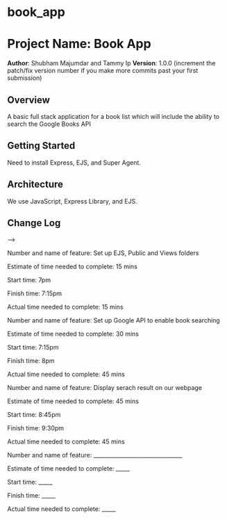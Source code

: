 # book_app
# Project Name: Book App

**Author**: Shubham Majumdar and Tammy Ip
**Version**: 1.0.0 (increment the patch/fix version number if you make more commits past your first submission)

## Overview
A basic full stack application for a book list which will include the ability to search the Google Books API

## Getting Started
Need to install Express, EJS, and Super Agent.

## Architecture
We use JavaScript, Express Library, and EJS.

## Change Log
<!-- Use this area to document the iterative changes made to your application as each feature is successfully implemented. Use time stamps. Here's an examples:

11-20-2019 9:30pm - Application is now fully-functional, can get book info from Google API and display on the website. 

## Credits and Collaborations
<!-- Give credit (and a link) to other people or resources that helped you build this application. -->
-->

Number and name of feature: Set up EJS, Public and Views folders

Estimate of time needed to complete: 15 mins

Start time: 7pm

Finish time: 7:15pm

Actual time needed to complete: 15 mins

Number and name of feature: Set up Google API to enable book searching

Estimate of time needed to complete: 30 mins

Start time: 7:15pm

Finish time: 8pm

Actual time needed to complete: 45 mins

Number and name of feature: Display serach result on our webpage

Estimate of time needed to complete: 45 mins

Start time: 8:45pm

Finish time: 9:30pm

Actual time needed to complete: 45 mins

Number and name of feature: ________________________________

Estimate of time needed to complete: _____

Start time: _____

Finish time: _____

Actual time needed to complete: _____
